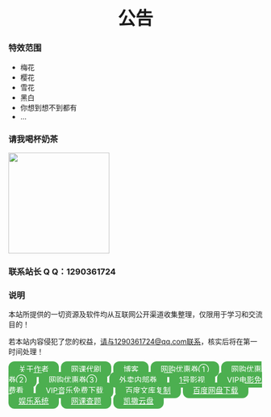 <h1 align="center" style="font-size:35px;">公告</h1>

### 特效范围
- 梅花
- 樱花
- 雪花
- 黑白
- 你想到想不到都有
- ...


### 请我喝杯奶茶

<img src="https://pic.imgdb.cn/item/6153f6f72ab3f51d91f8ef3b.png" width="200px">

### 联系站长 Q Q：1290361724

### 说明

本站所提供的一切资源及软件均从互联网公开渠道收集整理，仅限用于学习和交流目的！

若本站内容侵犯了您的权益，请与1290361724@qq.com联系，核实后将在第一时间处理！

<a style="background-color: #4CAF50;border: none; color: white;padding:6px 20px;text-align: center;font-size: 16px;border-radius: 12px;font-size: 15px;" href="http://124.222.6.169/about/" rel="nofollow" target="_blank" >关于作者</a>
     <a style="background-color: #4CAF50;border: none; color: white;padding:6px 20px;text-align: center;font-size: 16px;border-radius: 12px;font-size: 15px;" href="http://124.222.6.169/wk/123/" rel="nofollow" target="_blank"  >网课代刷</a>
    <a style="background-color: #4CAF50;border: none; color: white;padding:6px 20px;text-align: center;font-size: 16px;border-radius: 12px;font-size: 15px;" href="http://124.222.6.169/blog/" rel="nofollow" target="_blank"  >博客</a>
     <a style="background-color: #4CAF50;border: none; color: white;padding:6px 20px;text-align: center;font-size: 16px;border-radius: 12px;font-size: 15px;" href="http://gwzs.haotquan.com" rel="nofollow" target="_blank" >网购优惠券①</a>
     <a style="background-color: #4CAF50;border: none; color: white;padding:6px 20px;text-align: center;font-size: 16px;border-radius: 12px;font-size: 15px;" href="http://124.222.6.169/youhui/hdk" rel="nofollow" target="_blank" >网购优惠券②</a>
     <a style="background-color: #4CAF50;border: none; color: white;padding:6px 20px;text-align: center;font-size: 16px;border-radius: 12px;font-size: 15px;" href="http://124.222.6.169/youhui/dtk" rel="nofollow" target="_blank" >网购优惠券③</a>
     <a style="background-color: #4CAF50;border: none; color: white;padding:6px 20px;text-align: center;font-size: 16px;border-radius: 12px;font-size: 15px;" href="http://124.222.6.169/vip/waimai/" rel="nofollow" target="_blank" >外卖内部券</a>
      <a style="background-color: #4CAF50;border: none; color: white;padding:6px 20px;text-align: center;font-size: 16px;border-radius: 12px;font-size: 15px;" href="http://124.222.6.169/vip/dy/" rel="nofollow" target="_blank">1号影视</a>
     <a style="background-color: #4CAF50;border: none; color: white;padding:6px 20px;text-align: center;font-size: 16px;border-radius: 12px;font-size: 15px;" href="http://124.222.6.169/vip/v/" rel="nofollow" target="_blank">VIP电影免费看</a>
     <a style="background-color: #4CAF50;border: none; color: white;padding:6px 20px;text-align: center;font-size: 16px;border-radius: 12px;font-size: 15px;" href="http://124.222.6.169/vip/music/" rel="nofollow" target="_blank">VIP音乐免费下载</a>
     <a style="background-color: #4CAF50;border: none; color: white;padding:6px 20px;text-align: center;font-size: 16px;border-radius: 12px;font-size: 15px;" href="http://124.222.6.169/vip/wenkufuzhi/" rel="nofollow" target="_blank">百度文库复制</a>
     <a style="background-color: #4CAF50;border: none; color: white;padding:6px 20px;text-align: center;font-size: 16px;border-radius: 12px;font-size: 15px;" href="http://124.222.6.169/vip/bdwp/" rel="nofollow" target="_blank">百度网盘下载</a>
     <a style="background-color: #4CAF50;border: none; color: white;padding:6px 20px;text-align: center;font-size: 16px;border-radius: 12px;font-size: 15px;" href="http://124.222.6.169/vip/api/" rel="nofollow" target="_blank">娱乐系统</a>
     <a style="background-color: #4CAF50;border: none; color: white;padding:6px 20px;text-align: center;font-size: 16px;border-radius: 12px;font-size: 15px;" href="http://124.222.6.169/vip/guanbi/" rel="nofollow" target="_blank">网课查题</a>
     <a style="background-color: #4CAF50;border: none; color: white;padding:6px 20px;text-align: center;font-size: 16px;border-radius: 12px;font-size: 15px;" href="http://124.222.6.169:5244/" rel="nofollow" target="_blank">凯撒云盘</a>
    </div>